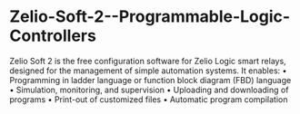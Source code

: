 # Zelio-Soft-2--Programmable-Logic-Controllers
Zelio Soft 2 is the free configuration software for Zelio Logic smart relays, designed for the management of simple automation systems. It enables: • Programming in ladder language or function block diagram (FBD) language • Simulation, monitoring, and supervision • Uploading and downloading of programs • Print-out of customized files • Automatic program compilation 
